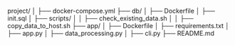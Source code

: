 project/
│
├── docker-compose.yml
├── db/
│   ├── Dockerfile
│   ├── init.sql
│   ├── scripts/
│   │   ├── check_existing_data.sh
│   │   ├── copy_data_to_host.sh
├── app/
│   ├── Dockerfile
│   ├── requirements.txt
│   ├── app.py
│   ├── data_processing.py
│   ├── cli.py
├── README.md
